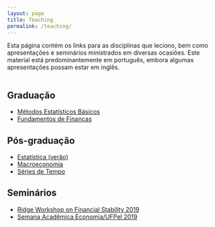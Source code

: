 ```yaml
---
layout: page
title: Teaching
permalink: /teaching/
---
```


Esta página contém os links para as disciplinas que leciono, bem como apresentações e seminários ministrados em diversas ocasiões. Este material está predominantemente em português, embora algumas apresentações possam estar em inglês.

<hr style="clear:both;visibility: hidden;" /> 

## Graduação

- [Métodos Estatísticos Básicos](/basicstat)
- [Fundamentos de Finanças](/finance)

## Pós-graduação

- [Estatística (verão)]()
- [Macroeconomia]()
- [Séries de Tempo](/timeseries)

## Seminários

- [Ridge Workshop on Financial Stability 2019](/docs/ridge_2019.pdf)
- [Semana Acadêmica Economia/UFPel 2019](/docs/semana_academica_2019.pdf)
